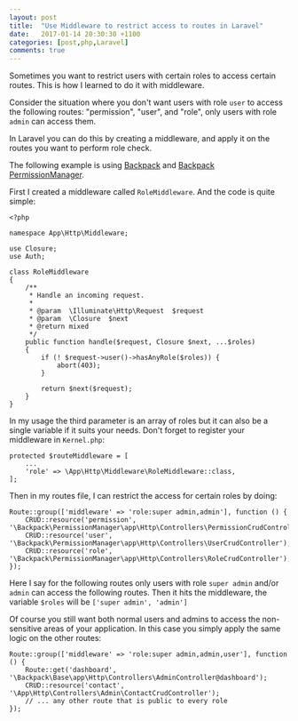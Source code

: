 ```yaml
---
layout: post
title:  "Use Middleware to restrict access to routes in Laravel"
date:   2017-01-14 20:30:30 +1100
categories: [post,php,Laravel]
comments: true
---
```


Sometimes you want to restrict users with certain roles to access certain routes. This is how I learned to do it with middleware.

Consider the situation where you don't want users with role `user` to access the following routes: "permission", "user", and "role", only users with role `admin` can access them.

In Laravel you can do this by creating a middleware, and apply it on the routes you want to perform role check.

The following example is using [Backpack](https://backpackforlaravel.com/) and [Backpack PermissionManager](https://github.com/Laravel-Backpack/PermissionManager).

First I created a middleware called `RoleMiddleware`. And the code is quite simple:

```
<?php

namespace App\Http\Middleware;

use Closure;
use Auth;

class RoleMiddleware
{
    /**
     * Handle an incoming request.
     *
     * @param  \Illuminate\Http\Request  $request
     * @param  \Closure  $next
     * @return mixed
     */
    public function handle($request, Closure $next, ...$roles)
    {
        if (! $request->user()->hasAnyRole($roles)) {
            abort(403);
        }

        return $next($request);
    }
}
```

In my usage the third parameter is an array of roles but it can also be a single variable if it suits your needs. Don't forget to register your middleware in `Kernel.php`:

```
protected $routeMiddleware = [
    ...
    'role' => \App\Http\Middleware\RoleMiddleware::class,
];
```

Then in my routes file, I can restrict the access for certain roles by doing:

```
Route::group(['middleware' => 'role:super admin,admin'], function () {
    CRUD::resource('permission', '\Backpack\PermissionManager\app\Http\Controllers\PermissionCrudController');
    CRUD::resource('user', '\Backpack\PermissionManager\app\Http\Controllers\UserCrudController');
    CRUD::resource('role', '\Backpack\PermissionManager\app\Http\Controllers\RoleCrudController');
});
```

Here I say for the following routes only users with role `super admin` and/or `admin` can access the following routes. Then it hits the middleware, the variable `$roles` will be `['super admin', 'admin']`

Of course you still want both normal users and admins to access the non-sensitive areas of your application. In this case you simply apply the same logic on the other routes:

```
Route::group(['middleware' => 'role:super admin,admin,user'], function () {
    Route::get('dashboard', '\Backpack\Base\app\Http\Controllers\AdminController@dashboard');
    CRUD::resource('contact', '\App\Http\Controllers\Admin\ContactCrudController');
    // ... any other route that is public to every role
});
```
